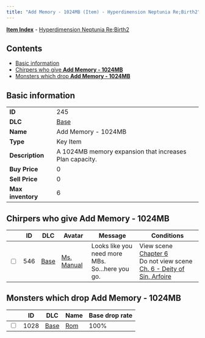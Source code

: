```yaml
---
title: "Add Memory - 1024MB (Item) - Hyperdimension Neptunia Re;Birth2"
---
```


[**Item Index**](/neptunia/rb2/item/index.html) - [Hyperdimension Neptunia Re;Birth2](/neptunia/rb2)

## Contents

- [Basic information](#basic-information)
- [Chirpers who give **Add Memory - 1024MB**](#chirpers-who-give-add-memory-1024mb)
- [Monsters which drop **Add Memory - 1024MB**](#monsters-which-drop-add-memory-1024mb)

## Basic information

|   |   |
| -- | -- |
| **ID** | 245 |
| **DLC** | [Base](/neptunia/rb2/dlc/0-base.html) |
| **Name** | Add Memory - 1024MB |
| **Type** | Key Item |
| **Description** | A 1024MB memory expansion that increases Plan capacity. |
| **Buy Price** | 0 |
| **Sell Price** | 0 |
| **Max inventory** | 6 |

## Chirpers who give **Add Memory - 1024MB**

|    | ID | DLC | Avatar | Message | Conditions |
| -- | -- | --- | ------ | ------- | ---------- |
| <input type="checkbox" id="rb2-chirper-event-0-546" class="trackbox" /> | 546 | [Base](/neptunia/rb2/dlc/0-base.html) | [Ms. Manual](/neptunia/rb2/avatar/0-103-ms-manual.html) | Looks like you need more MBs.<br />So...here you go. | View scene [Chapter 6](/neptunia/rb2/scene/0-401-chapter-6.html)<br />Do not view scene [Ch. 6 - Deity of Sin, Arfoire](/neptunia/rb2/scene/0-403-ch-6-deity-of-sin-arfoire.html) |

## Monsters which drop **Add Memory - 1024MB**

|    | ID | DLC | Name | Base drop rate |
| -- | -- | --- | ---- | -------------- |
| <input type="checkbox" id="rb2-monster-0-1028" class="trackbox" /> | 1028 | [Base](/neptunia/rb2/dlc/0-base.html) | [Rom](/neptunia/rb2/monster/0-1028-rom.html) | 100% |